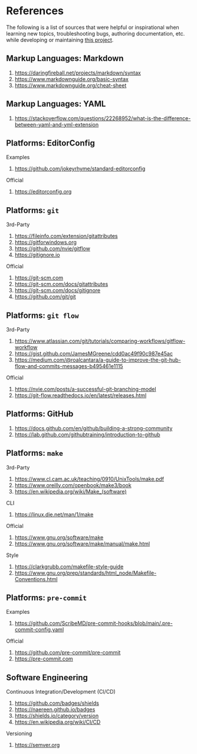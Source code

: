 # References

The following is a list of sources that were helpful or inspirational when
learning new topics, troubleshooting bugs, authoring documentation, etc. while
developing or maintaining [this project](README.md).

## Markup Languages: Markdown

1. <https://daringfireball.net/projects/markdown/syntax>
2. <https://www.markdownguide.org/basic-syntax>
3. <https://www.markdownguide.org/cheat-sheet>

## Markup Languages: YAML

1. <https://stackoverflow.com/questions/22268952/what-is-the-difference-between-yaml-and-yml-extension>

## Platforms: EditorConfig

Examples

1. <https://github.com/jokeyrhyme/standard-editorconfig>

Official

1. <https://editorconfig.org>

## Platforms: `git`

3rd-Party

1. <https://fileinfo.com/extension/gitattributes>
2. <https://gitforwindows.org>
3. <https://github.com/nvie/gitflow>
4. <https://gitignore.io>

Official

1. <https://git-scm.com>
2. <https://git-scm.com/docs/gitattributes>
3. <https://git-scm.com/docs/gitignore>
4. <https://github.com/git/git>

## Platforms: `git flow`

3rd-Party

1. <https://www.atlassian.com/git/tutorials/comparing-workflows/gitflow-workflow>
2. <https://gist.github.com/JamesMGreene/cdd0ac49f90c987e45ac>
3. <https://medium.com/@roalcantara/a-guide-to-improve-the-git-hub-flow-and-commits-messages-b495461e1115>

Official

1. <https://nvie.com/posts/a-successful-git-branching-model>
2. <https://git-flow.readthedocs.io/en/latest/releases.html>

## Platforms: GitHub

1. <https://docs.github.com/en/github/building-a-strong-community>
2. <https://lab.github.com/githubtraining/introduction-to-github>

## Platforms: `make`

3rd-Party

1. <https://www.cl.cam.ac.uk/teaching/0910/UnixTools/make.pdf>
2. <https://www.oreilly.com/openbook/make3/book>
3. <https://en.wikipedia.org/wiki/Make_(software)>

CLI

1. https://linux.die.net/man/1/make

Official

1. <https://www.gnu.org/software/make>
2. <https://www.gnu.org/software/make/manual/make.html>

Style

1. <https://clarkgrubb.com/makefile-style-guide>
2. <https://www.gnu.org/prep/standards/html_node/Makefile-Conventions.html>

## Platforms: `pre-commit`

Examples

1. <https://github.com/ScribeMD/pre-commit-hooks/blob/main/.pre-commit-config.yaml>

Official

1. <https://github.com/pre-commit/pre-commit>
2. <https://pre-commit.com>

## Software Engineering

Continuous Integration/Development (CI/CD)

1. <https://github.com/badges/shields>
2. <https://naereen.github.io/badges>
3. <https://shields.io/category/version>
4. <https://en.wikipedia.org/wiki/CI/CD>

Versioning

1. <https://semver.org>
